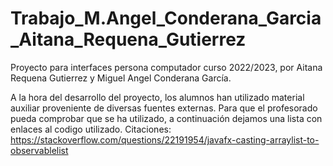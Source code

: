 # Trabajo_M.Angel_Conderana_Garcia_Aitana_Requena_Gutierrez


Proyecto para interfaces persona computador curso 2022/2023, por Aitana Requena Gutierrez y Miguel Angel Conderana García.

A la hora del desarrollo del proyecto, los alumnos han utilizado material auxiliar proveniente de diversas fuentes externas.
Para que el profesorado pueda comprobar que se ha utilizado, a continuación dejamos una lista con enlaces al codigo utilizado.
Citaciones:
https://stackoverflow.com/questions/22191954/javafx-casting-arraylist-to-observablelist

